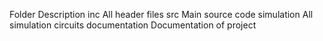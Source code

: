 
Folder	Description
inc	All header files
src	Main source code
simulation	All simulation circuits
documentation	Documentation of project

